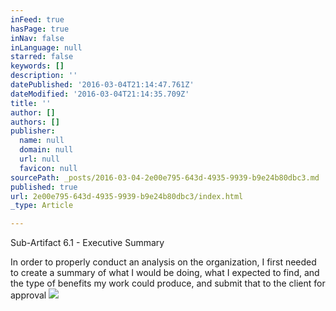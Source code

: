 ```yaml
---
inFeed: true
hasPage: true
inNav: false
inLanguage: null
starred: false
keywords: []
description: ''
datePublished: '2016-03-04T21:14:47.761Z'
dateModified: '2016-03-04T21:14:35.709Z'
title: ''
author: []
authors: []
publisher:
  name: null
  domain: null
  url: null
  favicon: null
sourcePath: _posts/2016-03-04-2e00e795-643d-4935-9939-b9e24b80dbc3.md
published: true
url: 2e00e795-643d-4935-9939-b9e24b80dbc3/index.html
_type: Article

---
```

Sub-Artifact 6.1 - Executive Summary

In order to properly conduct an analysis on the organization, I first needed to create a summary of what I would be doing, what I expected to find, and the type of benefits my work could produce, and submit that to the client for approval
![](https://the-grid-user-content.s3-us-west-2.amazonaws.com/3f0f52be-cb8f-4e84-8103-3f086c956157.jpg)